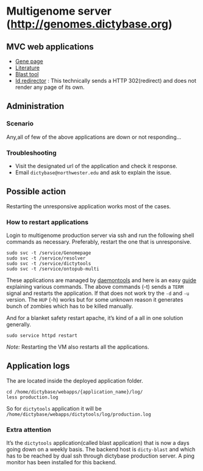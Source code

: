 # Multigenome server (http://genomes.dictybase.org)
## MVC web applications
- [Gene page](http://genomes.dictybase.org/purpureum/gene/DPU_G0075240)
- [Literature](http://genomes.dictybase.org/publication/33)
- [Blast tool](http://genomes.dictybase.org/tools/blast)
- [Id redirector](http://genomes.dictybase.org/id/DDB_G0293536) : This
  technically sends a HTTP 302(redirect) and does not render any page of its
  own.   
## Administration
### Scenario
Any,all of few of the above applications are down or not responding...   
### Troubleshooting
- Visit the designated url of the application and check it response.
- Email `dictybase@northwester.edu` and ask to explain the issue.   
## Possible action
Restarting the unresponsive application works most of the cases.   
### How to restart applications
Login to multigenome production server via ssh and run the following shell
commands as necessary. Preferably, restart the one that is unresponsive.   
```
sudo svc -t /service/Genomepage
sudo svc -t /service/resolver
sudo svc -t /service/dictytools 
sudo svc -t /service/ontopub-multi
```
These applications are managed by
[daemontools](http://cr.yp.to/daemontools.html) and here is an easy
[guide](https://isotope11.com/blog/manage-your-services-with-daemontools)
explaining various commands. The above commands (-t) sends a `TERM` signal
and restarts the application. If that does not work try the `-d` and `-u`
version. The `HUP` (-h) works but for some unknown reason it generates bunch of
zombies which has to be killed manually. 


And for a blanket safety restart apache, it’s kind of a all in one solution
generally.
```
sudo service httpd restart
```

*Note:* Restarting the VM also restarts all the applications.

## Application logs
The are located inside the deployed application folder.
```
cd /home/dictybase/webapps/{application_name}/log/
less production.log
```

So for `dictytools` application it will be
`/home/dictybase/webapps/dictytools/log/production.log`

### Extra attention
It’s the `dictytools` application(called blast application) that is now a days
going down on a weekly basis. The backend host is `dicty-blast` and which has
to be reached by dual ssh through dictybase production server. A ping monitor
has been installed for this backend.
